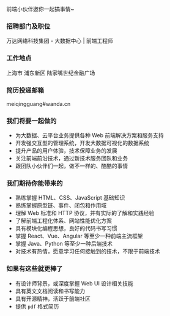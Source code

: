 前端小伙伴邀你一起搞事情~

### 招聘部门及职位

万达网络科技集团 - 大数据中心 | 前端工程师

### 工作地点

上海市 浦东新区 陆家嘴世纪金融广场

### 简历投递邮箱

meiqingguang#wanda.cn

### 我们将要一起做的

- 为大数据、云平台业务提供各种 Web 前端解决方案和服务支持
- 开发强交互型的管理系统，开发大数据可视化的数据系统
- 提升产品的用户体验，技术保障业务的发展
- 关注前端前沿技术，通过新技术服务团队和业务
- 跟团队小伙伴们一起，做不一样的、酷酷的事情

### 我们期待你能带来的

- 熟练掌握 HTML、CSS、JavaScript 基础知识
- 熟练掌握原型链、事件、闭包和作用域
- 理解 Web 标准和 HTTP 协议，并有实际的了解和实践经验
- 了解前端工程化体系、网站性能优化方案
- 具有模块化编程思想，良好的代码书写习惯 
- 掌握 React、Vue、Angular 等至少一种前端主流框架
- 掌握 Java、Python 等至少一种后端技术
- 对技术有热情，愿意学习任何接触到的技术，不限于前端技术

### 如果有这些就更棒了

- 有设计师背景，或深度掌握 Web UI 设计相关技能
- 具有英文文档阅读和书写能力
- 具有开源精神，活跃于前端社区
- 提供 `pdf` 格式简历